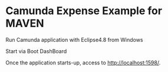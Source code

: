 # Camunda Expense Example for MAVEN


Run Camunda application with Eclipse4.8 from Windows

Start via Boot DashBoard

Once the application starts-up, access to [http://localhost:1598/](http://localhost:1598/).

